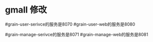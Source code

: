 # gmall 修改


#grain-user-serivce的服务是8070
#grain-user-web的服务是8080


#grain-manage-serivce的服务是8071
#grain-manage-web的服务是8081